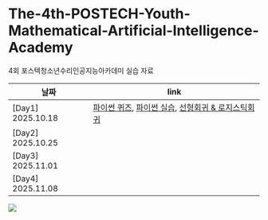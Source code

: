 # The-4th-POSTECH-Youth-Mathematical-Artificial-Intelligence-Academy


4회 포스텍청소년수리인공지능아카데미 실습 자료

| 날짜 | link |
|---|---|
| [Day1]  2025.10.18 | [파이썬 퀴즈](https://gemini.google.com/share/67d07d2fd074), [파이썬 실습](https://github.com/Potdooshami/The-4th-POSTECH-Youth-Mathematical-Artificial-Intelligence-Academy-Public/blob/main/PYMAIA4_day1_%ED%8C%8C%EC%9D%B4%EC%8D%AC%EC%8B%A4%EC%8A%B5.ipynb), [선형회귀 & 로지스틱회귀](https://github.com/Potdooshami/The-4th-POSTECH-Youth-Mathematical-Artificial-Intelligence-Academy-Public/blob/main/PYMAIA4_day1_%EC%84%A0%ED%98%95%ED%9A%8C%EA%B7%80%2C%EB%A1%9C%EC%A7%80%EC%8A%A4%ED%8B%B1%ED%9A%8C%EA%B7%80.ipynb)|
| [Day2] 2025.10.25  |   |
| [Day3] 2025.11.01 | |
| [Day4] 2025.11.08| |

[![](https://minds.postech.ac.kr/_res/postech/minds2/img/cropped-logo4-wide-1.png)](https://minds.postech.ac.kr/minds2/index.do)
